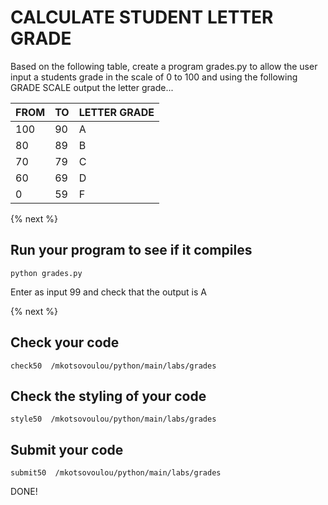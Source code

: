 # CALCULATE STUDENT LETTER GRADE

Based on the following table, create a program grades.py to allow the user
input a students grade in the scale of 0 to 100 and using the following GRADE SCALE output the letter grade...

FROM | TO | LETTER GRADE
------------ | ------------- | -------------
100 | 90 | A
80 | 89 | B
70 | 79 | C
60 | 69 | D
0 | 59 | F

 {% next %}
 
 
## Run your program to see if it compiles

```
python grades.py
```

Enter as input 99
and check that the output is A

 {% next %}
 
 ## Check your code 
 
```
check50  /mkotsovoulou/python/main/labs/grades
```

 ## Check the styling of your code 
 
```
style50  /mkotsovoulou/python/main/labs/grades
```

## Submit your code 

```
submit50  /mkotsovoulou/python/main/labs/grades
```

DONE!
 
